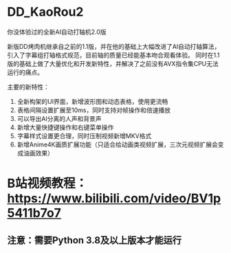# DD_KaoRou2
你没体验过的全新AI自动打轴机2.0版

新版DD烤肉机继承自之前的1.1版，并在他的基础上大幅改进了AI自动打轴算法，引入了字幕组打轴格式规范，目前轴的质量已经能基本吻合观看体验。
同时在1.1版的基础上做了大量优化和开发新特性，并解决了之前没有AVX指令集CPU无法运行的痛点。

主要的新特性：
1. 全新构架的UI界面，新增波形图和动态表格，使用更流畅
2. 表格间隔设置扩展至10ms，同时支持对帧操作和倍速播放
3. 可以导出AI分离的人声和背景声
4. 新增大量快捷键操作和右键菜单操作
5. 字幕样式设置更合理，同时压制视频新增MKV格式
6. 新增Anime4K画质扩展功能（只适合给动画类视频扩展，三次元视频扩展会变成油画效果）

# B站视频教程：https://www.bilibili.com/video/BV1p5411b7o7

## 注意：需要Python 3.8及以上版本才能运行
